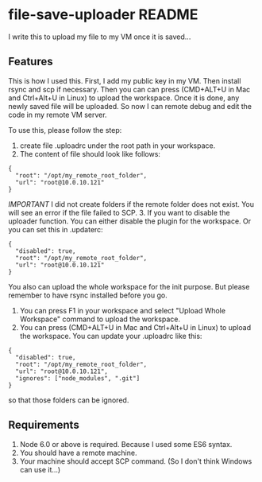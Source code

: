 # file-save-uploader README

I write this to upload my file to my VM once it is saved...

## Features

This is how I used this.
First, I add my public key in my VM. Then install rsync and scp if necessary.
Then you can can press (CMD+ALT+U in Mac and Ctrl+Alt+U in Linux) to upload the workspace.
Once it is done, any newly saved file will be uploaded.
So now I can remote debug and edit the code in my remote VM server.

To use this, please follow the step:
1. create file .uploadrc under the root path in your workspace.
2. The content of file should look like follows:
```
{
  "root": "/opt/my_remote_root_folder",
  "url": "root@10.0.10.121"
}
```
*IMPORTANT* I did not create folders if the remote folder does not exist. You will see an error if the file failed to SCP.
3. If you want to disable the uploader function. You can either disable the plugin for the workspace. Or you can set this in .updaterc:
```
{
  "disabled": true,
  "root": "/opt/my_remote_root_folder",
  "url": "root@10.0.10.121"
}
```

You also can upload the whole workspace for the init purpose.
But please remember to have rsync installed before you go.

1. You can press F1 in your workspace and select "Upload Whole Workspace" command to upload the workspace.
2. You can press (CMD+ALT+U in Mac and Ctrl+Alt+U in Linux) to upload the workspace.
You can update your .uploadrc like this:
```
{
  "disabled": true,
  "root": "/opt/my_remote_root_folder",
  "url": "root@10.0.10.121",
  "ignores": ["node_modules", ".git"]
}
```
so that those folders can be ignored.



## Requirements

1. Node 6.0 or above is required. Because I used some ES6 syntax.
2. You should have a remote machine.
3. Your machine should accept SCP command. (So I don't think Windows can use it...)